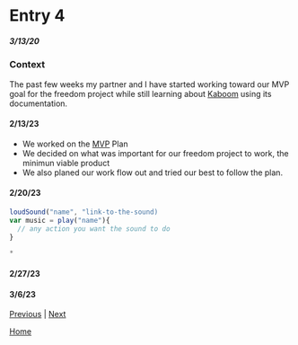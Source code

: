 # Entry 4
##### 3/13/20

### Context 
The past few weeks my partner and I have started working toward our MVP goal for the freedom project while still learning about [Kaboom](https://kaboomjs.com/) using its documentation.

#### 2/13/23
* We worked on the [MVP](https://docs.google.com/document/d/1D9-ubC12_LUe9OeI-zrdFbH8p41EEv0Z9Q9h3Sa9F5I/edit) Plan 
* We decided on what was important for our freedom project to work, the minimun viable product 
* We also planed our work flow out and tried our best to follow the plan. 

#### 2/20/23
``` js 
loudSound("name", "link-to-the-sound) 
var music = play("name"){
  // any action you want the sound to do 
}

* 
```

#### 2/27/23

#### 3/6/23


[Previous](entry03.md) | [Next](entry05.md)

[Home](../README.md)
